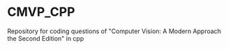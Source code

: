 # CMVP_CPP
Repository for coding questions of "Computer Vision: A Modern Approach the Second Edition" in cpp

